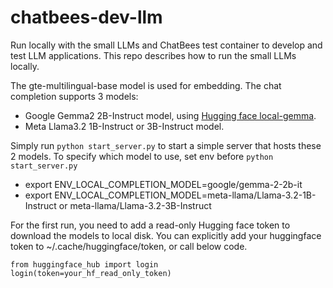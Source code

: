 # chatbees-dev-llm
Run locally with the small LLMs and ChatBees test container to develop and test LLM applications. This repo describes how to run the small LLMs locally.

The gte-multilingual-base model is used for embedding.
The chat completion supports 3 models:
- Google Gemma2 2B-Instruct model, using [Hugging face local-gemma](https://github.com/huggingface/local-gemma).
- Meta Llama3.2 1B-Instruct or 3B-Instruct model.

Simply run `python start_server.py` to start a simple server that hosts these 2 models. To specify which model to use, set env before `python start_server.py`
- export ENV_LOCAL_COMPLETION_MODEL=google/gemma-2-2b-it
- export ENV_LOCAL_COMPLETION_MODEL=meta-llama/Llama-3.2-1B-Instruct or meta-llama/Llama-3.2-3B-Instruct

For the first run, you need to add a read-only Hugging face token to download the models to local disk. You can explicitly add your huggingface token to ~/.cache/huggingface/token, or call below code.
```
from huggingface_hub import login
login(token=your_hf_read_only_token)
```
